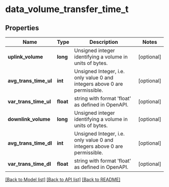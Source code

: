 # data_volume_transfer_time_t

## Properties
Name | Type | Description | Notes
------------ | ------------- | ------------- | -------------
**uplink_volume** | **long** | Unsigned integer identifying a volume in units of bytes. | [optional] 
**avg_trans_time_ul** | **int** | Unsigned Integer, i.e. only value 0 and integers above 0 are permissible. | [optional] 
**var_trans_time_ul** | **float** | string with format &#39;float&#39; as defined in OpenAPI. | [optional] 
**downlink_volume** | **long** | Unsigned integer identifying a volume in units of bytes. | [optional] 
**avg_trans_time_dl** | **int** | Unsigned Integer, i.e. only value 0 and integers above 0 are permissible. | [optional] 
**var_trans_time_dl** | **float** | string with format &#39;float&#39; as defined in OpenAPI. | [optional] 

[[Back to Model list]](../README.md#documentation-for-models) [[Back to API list]](../README.md#documentation-for-api-endpoints) [[Back to README]](../README.md)


